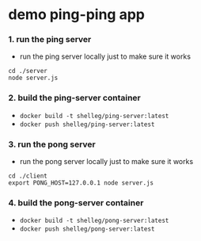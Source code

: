 # demo ping-ping app

### 1. run the ping server
* run the ping server locally just to make sure it works
```
cd ./server
node server.js
```

### 2. build the ping-server container

* `docker build -t shelleg/ping-server:latest`
* `docker push shelleg/ping-server:latest`

### 3. run the pong server
* run the pong server locally just to make sure it works
```
cd ./client
export PONG_HOST=127.0.0.1 node server.js
```
### 4. build the pong-server container
* `docker build -t shelleg/pong-server:latest`
* `docker push shelleg/pong-server:latest`
